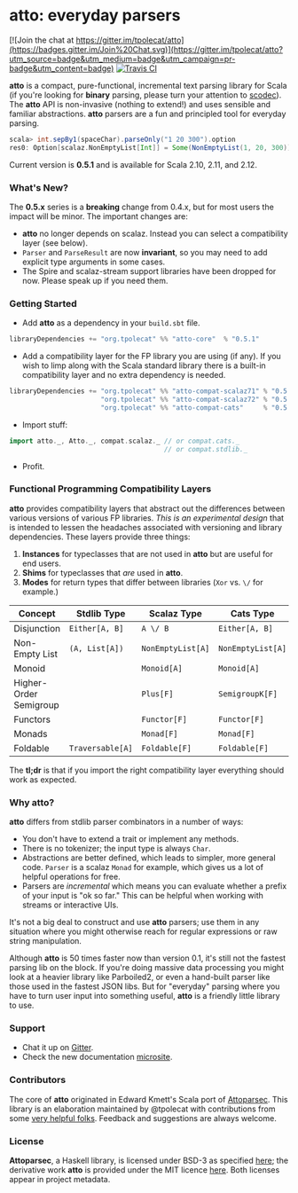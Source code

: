 # atto: everyday parsers

[![Join the chat at https://gitter.im/tpolecat/atto](https://badges.gitter.im/Join%20Chat.svg)](https://gitter.im/tpolecat/atto?utm_source=badge&utm_medium=badge&utm_campaign=pr-badge&utm_content=badge)
[![Travis CI](https://travis-ci.org/tpolecat/atto.svg?branch=master)](https://travis-ci.org/tpolecat/atto)

**atto** is a compact, pure-functional, incremental text parsing library for Scala (if you're looking for **binary** parsing, please turn your attention to [scodec](https://github.com/scodec/scodec)). The **atto** API is non-invasive (nothing to extend!) and uses sensible and familiar abstractions. **atto** parsers are a fun and principled tool for everyday parsing.

```scala
scala> int.sepBy1(spaceChar).parseOnly("1 20 300").option
res0: Option[scalaz.NonEmptyList[Int]] = Some(NonEmptyList(1, 20, 300))
```

Current version is **0.5.1** and is available for Scala 2.10, 2.11, and 2.12.

### What's New?

The **0.5.x** series is a **breaking** change from 0.4.x, but for most users the impact will be minor. The important changes are:

- **atto** no longer depends on scalaz. Instead you can select a compatibility layer (see below).
- `Parser` and `ParseResult` are now **invariant**, so you may need to add explicit type arguments in some cases.
- The Spire and scalaz-stream support libraries have been dropped for now. Please speak up if you need them.

### Getting Started

- Add **atto** as a dependency in your `build.sbt` file.

```scala
libraryDependencies += "org.tpolecat" %% "atto-core"  % "0.5.1"
```

- Add a compatibility layer for the FP library you are using (if any). If you wish to limp along with the Scala standard library there is a built-in compatibility layer and no extra dependency is needed.

```scala
libraryDependencies += "org.tpolecat" %% "atto-compat-scalaz71" % "0.5.1" // for scalaz 7.1
                       "org.tpolecat" %% "atto-compat-scalaz72" % "0.5.1" // for scalaz 7.2
                       "org.tpolecat" %% "atto-compat-cats"     % "0.5.1" // for cats 0.8.1
```

- Import stuff:

```scala
import atto._, Atto._, compat.scalaz._ // or compat.cats._
                                       // or compat.stdlib._
```

- Profit.

### Functional Programming Compatibility Layers

**atto** provides compatibility layers that abstract out the differences between various versions of various FP libraries. *This is an experimental design* that is intended to lessen the headaches associated with versioning and library dependencies. These layers provide three things:

1. **Instances** for typeclasses that are not used in **atto** but are useful for end users.
2. **Shims** for typeclasses that *are* used in **atto**.
3. **Modes** for return types that differ between libraries (`Xor` vs. `\/` for example.)

| Concept                | Stdlib Type      | Scalaz Type       | Cats Type         |
|------------------------|------------------|-------------------|-------------------|
| Disjunction            | `Either[A, B]`   | `A \/ B`          | `Either[A, B]`    |
| Non-Empty List         | `(A, List[A])`   | `NonEmptyList[A]` | `NonEmptyList[A]` |
| Monoid                 |                  | `Monoid[A]`       | `Monoid[A]`       |
| Higher-Order Semigroup |                  | `Plus[F]`         | `SemigroupK[F]`   |
| Functors               |                  | `Functor[F]`      | `Functor[F]`      |
| Monads                 |                  | `Monad[F]`        | `Monad[F]`        |
| Foldable               | `Traversable[A]` | `Foldable[F]`     | `Foldable[F]`     |

The **tl;dr** is that if you import the right compatibility layer everything should work as expected.




### Why atto?

**atto** differs from stdlib parser combinators in a number of ways:

- You don't have to extend a trait or implement any methods.
- There is no tokenizer; the input type is always `Char`.
- Abstractions are better defined, which leads to simpler, more general code. `Parser` is a scalaz `Monad` for example, which gives us a lot of helpful operations for free.
- Parsers are *incremental* which means you can evaluate whether a prefix of your input is "ok so far." This can be helpful when working with streams or interactive UIs.

It's not a big deal to construct and use **atto** parsers; use them in any situation where you might otherwise reach for regular expressions or raw string manipulation.

Although **atto** is 50 times faster now than version 0.1, it's still not the fastest parsing lib on the block. If you're doing massive data processing you might look at a heavier library like Parboiled2, or even a hand-built parser like those used in the fastest JSON libs. But for "everyday" parsing where you have to turn user input into something useful, **atto** is a friendly little library to use.

### Support

- Chat it up on [Gitter](https://gitter.im/tpolecat/atto).
- Check the new documentation [microsite](https://tpolecat.github.com/atto/).

### Contributors

The core of **atto** originated in Edward Kmett's Scala port of [Attoparsec](https://github.com/bos/attoparsec). This library is an elaboration maintained by @tpolecat with contributions from some [very helpful folks](https://github.com/tpolecat/atto/graphs/contributors). Feedback and suggestions are always welcome.

### License

**Attoparsec**, a Haskell library, is licensed under BSD-3 as specified [here](https://github.com/bos/attoparsec); the derivative work **atto** is provided under the MIT licence [here](LICENSE). Both licenses appear in project metadata.
